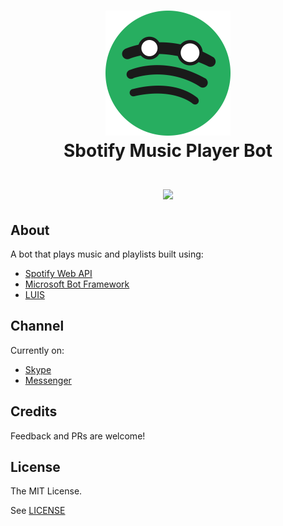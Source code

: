 <h1 align="center">
  <img src="./icon.png" width="200px" /><br>
  Sbotify Music Player Bot
  <br><br>
  <img src="https://github.com/lodev09/sbotify/blob/master/demo.gif?raw=true" width="500px">
</h1>

## About
A bot that plays music and playlists built using:
- [Spotify Web API](https://developer.spotify.com/web-api/)
- [Microsoft Bot Framework](https://dev.botframework.com/)
- [LUIS](https://www.luis.ai)

## Channel
Currently on:
- [Skype](https://join.skype.com/bot/620a26bb-45c2-45bf-8e51-062d7c1b2747)
- [Messenger](https://www.messenger.com/t/1282802558506132)

## Credits
Feedback and PRs are welcome!

## License

The MIT License.

See [LICENSE](LICENSE)
